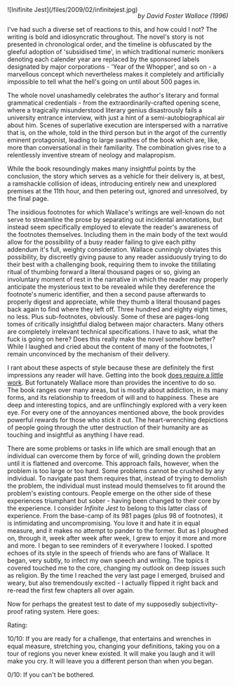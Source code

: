 <!--
.. title: Infinite Jest
.. slug: infinite-jest
.. date: 2009-03-28 16:26:49-05:00
.. tags: media,books,fiction,novel,drugs
.. type: text
-->

<span style="float: left">
![Inifinite Jest](/files/2009/02/infinitejest.jpg)
</span>

*by David Foster Wallace (1996)*

I've had such a diverse set of reactions to this, and how could I not?
The writing is bold and idiosyncratic throughout. The novel's story is
not presented in chronological order, and the timeline is obfuscated by
the gleeful adoption of 'subsidised time', in which traditional numeric
monikers denoting each calender year are replaced by the sponsored
labels designated by major corporations - 'Year of the Whopper', and so
on - a marvellous concept which nevertheless makes it completely and
artificially impossible to tell what the hell's going on until about 500
pages in.

The whole novel unashamedly celebrates the author's literary and formal
grammatical credentials - from the extraordinarily-crafted opening
scene, where a tragically misunderstood literary genius disastrously
fails a university entrance interview, with just a hint of a
semi-autobiographical air about him. Scenes of superlative execution are
interspersed with a narrative that is, on the whole, told in the third
person but in the argot of the currently eminent protagonist, leading to
large swathes of the book which are, like, more than conversational in
their familiarity. The combination gives rise to a relentlessly
inventive stream of neology and malapropism.

While the book resoundingly makes many insightful points by the
conclusion, the story which serves as a vehicle for their delivery is,
at best, a ramshackle collision of ideas, introducing entirely new and
unexplored premises at the 11th hour, and then petering out, ignored and
unresolved, by the final page.

The insidious footnotes for which Wallace's writings are well-known do
not serve to streamline the prose by separating out incidental
annotations, but instead seem specifically employed to elevate the
reader's awareness of the footnotes themselves. Including them in the
main body of the text would allow for the possibility of a busy reader
failing to give each pithy addendum it's full, weighty consideration.
Wallace cunningly obviates this possibility, by discreetly giving pause
to any reader assiduously trying to do their best with a challenging
book, requiring them to invoke the titillating ritual of thumbing
forward a literal thousand pages or so, giving an involuntary moment of
rest in the narrative in which the reader may properly anticipate the
mysterious text to be revealed while they dereference the footnote's
numeric identifier, and then a second pause afterwards to properly
digest and appreciate, while they thumb a literal thousand pages back
again to find where they left off. Three hundred and eighty eight times,
no less. Plus sub-footnotes, obviously. Some of these are pages-long
tomes of critically insightful dialog between major characters. Many
others are completely irrelevant technical specifications. I have to
ask, what the fuck is going on here? Does this really make the novel
somehow better? While I laughed and cried about the content of many of
the footnotes, I remain unconvinced by the mechanism of their delivery.

I rant about these aspects of style because these are definitely the
first impressions any reader will have. Getting into the book [does
require a little
work](http://kottke.org/09/03/growing-sentences-with-david-foster-wallace).
But fortunately Wallace more than provides the incentive to do so. The
book ranges over many areas, but is mostly about addiction, in its many
forms, and its relationship to freedom of will and to happiness. These
are deep and interesting topics, and are unflinchingly explored with a
very keen eye. For every one of the annoyances mentioned above, the book
provides powerful rewards for those who stick it out. The
heart-wrenching depictions of people going through the utter destruction
of their humanity are as touching and insightful as anything I have
read.

There are some problems or tasks in life which are small enough that an
individual can overcome them by force of will, grinding down the problem
until it is flattened and overcome. This approach fails, however, when
the problem is too large or too hard. Some problems cannot be crushed by
any individual. To navigate past them requires that, instead of trying
to demolish the problem, the individual must instead mould themselves to
fit around the problem's existing contours. People emerge on the other
side of these experiences triumphant but sober - having been changed to
their core by the experience. I consider *Infinite Jest* to belong to
this latter class of experience. From the base-camp of its 981 pages
(plus 98 of footnotes), it is intimidating and uncompromising. You love
it and hate it in equal measure, and it makes no attempt to pander to
the former. But as I ploughed on, through it, week after week after
week, I grew to enjoy it more and more and more. I began to see
reminders of it everywhere I looked. I spotted echoes of its style in
the speech of friends who are fans of Wallace. It began, very subtly, to
infect my own speech and writing. The topics it covered touched me to
the core, changing my outlook on deep issues such as religion. By the
time I reached the very last page I emerged, bruised and weary, but also
tremendously excited - I actually flipped it right back and re-read the
first few chapters all over again.

Now for perhaps the greatest test to date of my supposedly
subjectivity-proof rating system. Here goes:

Rating:

10/10: If you are ready for a challenge, that entertains and wrenches in
equal measure, stretching you, changing your definitions, taking you on
a tour of regions you never knew existed. It will make you laugh and it
will make you cry. It will leave you a different person than when you
began.

0/10: If you can't be bothered.
